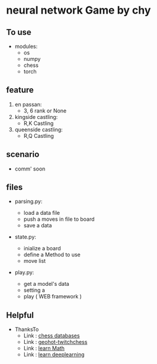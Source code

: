# neural network Game by chy

## To use
* modules:
	* os
	* numpy
	* chess
	* torch

## feature
1. en passan:
	* 3, 6 rank or None
2. kingside castling:
	* R,K Castling
3. queenside castling:
	* R,Q Castling

## scenario
* comm' soon

## files
* parsing.py:
	* load a data file
	* push a moves in file to board
	* save a data

* state.py:
	* inialize a board
	* define a Method to use
	* move list

* play.py:
	* get a model's data
	* setting a 
	* play ( WEB framework )

## Helpful
* ThanksTo
	* Link : [chess databases](http://www.kingbase-chess.net)
	* Link : [geohot-twitchchess](https://github.com/geohot/twitchchess)
	* Link : [learn Math](https://ko.khanacademy.org)
	* Link : [learn deeplearning](https://www.edwith.org)